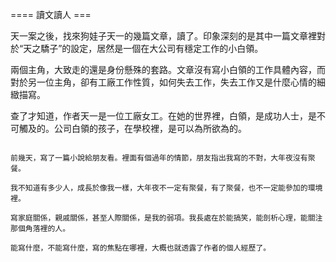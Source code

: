 ==== 讀文讀人 ===

天一案之後，找來狗娃子天一的幾篇文章，讀了。印象深刻的是其中一篇文章裡對於“天之驕子”的設定，居然是一個在大公司有穩定工作的小白領。

兩個主角，大致走的還是身份懸殊的套路。文章沒有寫小白領的工作具體內容，而對於另一位主角，卻有工廠工作性質，如何失去工作，失去工作又是什麼心情的細緻描寫。

查了才知道，作者天一是一位工廠女工。在她的世界裡，白領，是成功人士，是不可觸及的。公司白領的孩子，在學校裡，是可以為所欲為的。

~~~

前幾天，寫了一篇小說給朋友看。裡面有個過年的情節，朋友指出我寫的不對，大年夜沒有聚餐。

我不知道有多少人，成長於像我一樣，大年夜不一定有聚餐，有了聚餐，也不一定能參加的環境裡。

寫家庭關係，親戚關係，甚至人際關係，是我的弱項。我長處在於能搞笑，能剖析心理，能關注那個角落裡的人。

能寫什麼，不能寫什麼，寫的焦點在哪裡，大概也就透露了作者的個人經歷了。